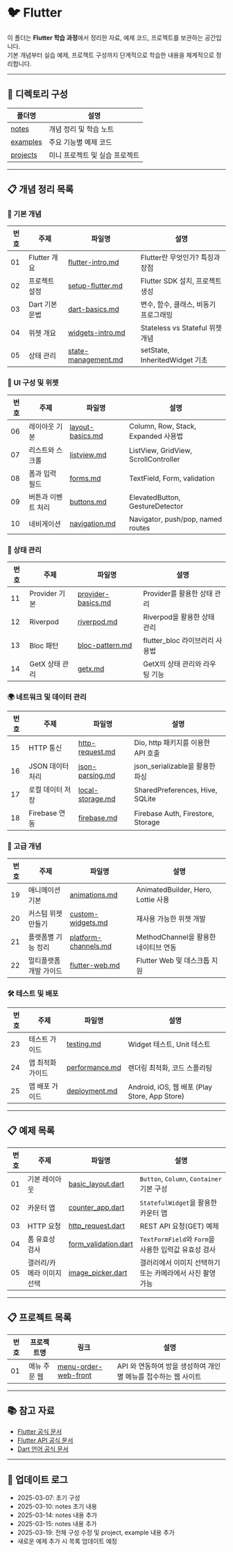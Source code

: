 # 🐦 Flutter

이 폴더는 **Flutter 학습 과정**에서 정리한 자료, 예제 코드, 프로젝트를 보관하는 공간입니다.  
기본 개념부터 실습 예제, 프로젝트 구성까지 단계적으로 학습한 내용을 체계적으로 정리합니다.

---

## 📂 디렉토리 구성

| 폴더명 | 설명 |
|---|---|
| [notes](./notes) | 개념 정리 및 학습 노트 |
| [examples](./examples) | 주요 기능별 예제 코드 |
| [projects](./projects) | 미니 프로젝트 및 실습 프로젝트 |

---

## 📋 개념 정리 목록  

### 📌 기본 개념  
| 번호 | 주제 | 파일명 | 설명 |  
|---|---|---|---|  
| 01 | Flutter 개요 | [flutter-intro.md](./notes/flutter-intro.md) | Flutter란 무엇인가? 특징과 장점 |  
| 02 | 프로젝트 설정 | [setup-flutter.md](./notes/setup-flutter.md) | Flutter SDK 설치, 프로젝트 생성 |  
| 03 | Dart 기본 문법 | [dart-basics.md](./notes/dart-basics.md) | 변수, 함수, 클래스, 비동기 프로그래밍 |  
| 04 | 위젯 개요 | [widgets-intro.md](./notes/widgets-intro.md) | Stateless vs Stateful 위젯 개념 |  
| 05 | 상태 관리 | [state-management.md](./notes/state-management.md) | setState, InheritedWidget 기초 |  

### 🔲 UI 구성 및 위젯  
| 번호 | 주제 | 파일명 | 설명 |  
|---|---|---|---|  
| 06 | 레이아웃 기본 | [layout-basics.md](./notes/layout-basics.md) | Column, Row, Stack, Expanded 사용법 |  
| 07 | 리스트와 스크롤 | [listview.md](./notes/listview.md) | ListView, GridView, ScrollController |  
| 08 | 폼과 입력 필드 | [forms.md](./notes/forms.md) | TextField, Form, validation |  
| 09 | 버튼과 이벤트 처리 | [buttons.md](./notes/buttons.md) | ElevatedButton, GestureDetector |  
| 10 | 네비게이션 | [navigation.md](./notes/navigation.md) | Navigator, push/pop, named routes |  

### 🔄 상태 관리  
| 번호 | 주제 | 파일명 | 설명 |  
|---|---|---|---|  
| 11 | Provider 기본 | [provider-basics.md](./notes/provider-basics.md) | Provider를 활용한 상태 관리 |  
| 12 | Riverpod | [riverpod.md](./notes/riverpod.md) | Riverpod을 활용한 상태 관리 |  
| 13 | Bloc 패턴 | [bloc-pattern.md](./notes/bloc-pattern.md) | flutter_bloc 라이브러리 사용법 |  
| 14 | GetX 상태 관리 | [getx.md](./notes/getx.md) | GetX의 상태 관리와 라우팅 기능 |  

### 🌍 네트워크 및 데이터 관리  
| 번호 | 주제 | 파일명 | 설명 |  
|---|---|---|---|  
| 15 | HTTP 통신 | [http-request.md](./notes/http-request.md) | Dio, http 패키지를 이용한 API 호출 |  
| 16 | JSON 데이터 처리 | [json-parsing.md](./notes/json-parsing.md) | json_serializable을 활용한 파싱 |  
| 17 | 로컬 데이터 저장 | [local-storage.md](./notes/local-storage.md) | SharedPreferences, Hive, SQLite |  
| 18 | Firebase 연동 | [firebase.md](./notes/firebase.md) | Firebase Auth, Firestore, Storage |  

### 🚀 고급 개념  
| 번호 | 주제 | 파일명 | 설명 |  
|---|---|---|---|  
| 19 | 애니메이션 기본 | [animations.md](./notes/animations.md) | AnimatedBuilder, Hero, Lottie 사용 |  
| 20 | 커스텀 위젯 만들기 | [custom-widgets.md](./notes/custom-widgets.md) | 재사용 가능한 위젯 개발 |  
| 21 | 플랫폼별 기능 정리 | [platform-channels.md](./notes/platform-channels.md) | MethodChannel을 활용한 네이티브 연동 |  
| 22 | 멀티플랫폼 개발 가이드 | [flutter-web.md](./notes/flutter-web.md) | Flutter Web 및 데스크톱 지원 |  

### 🛠️ 테스트 및 배포  
| 번호 | 주제 | 파일명 | 설명 |  
|---|---|---|---|  
| 23 | 테스트 가이드 | [testing.md](./notes/testing.md) | Widget 테스트, Unit 테스트 |  
| 24 | 앱 최적화 가이드 | [performance.md](./notes/performance.md) | 렌더링 최적화, 코드 스플리팅 |  
| 25 | 앱 배포 가이드 | [deployment.md](./notes/deployment.md) | Android, iOS, 웹 배포 (Play Store, App Store) |  

---

## 📋 예제 목록

| 번호 | 주제 | 파일명 | 설명 |
|---|---|---|---|
| 01 | 기본 레이아웃 | [basic_layout.dart](./examples/basic_layout.dart) | `Button`, `Column`, `Container` 기본 구성 |
| 02 | 카운터 앱 | [counter_app.dart](./examples/counter_app.dart) | `StatefulWidget`을 활용한 카운터 앱 |
| 03 | HTTP 요청 | [http_request.dart](./examples/http_request.dart) | REST API 요청(GET) 예제 |
| 04 | 폼 유효성 검사 | [form_validation.dart](./examples/form_validation.dart) | `TextFormField`와 `Form`을 사용한 입력값 유효성 검사 |
| 05 | 갤러리/카메라 이미지 선택 | [image_picker.dart](./examples/image_picker.dart) | 갤러리에서 이미지 선택하기 또는 카메라에서 사진 촬영 가능 |

---

## 📋 프로젝트 목록

| 번호 | 프로젝트명 | 링크 | 설명 |
|---|---|---|---|
| 01 | 메뉴 주문 웹 | [menu-order-web-front](./projects/menu-order-web-front) | API 와 연동하여 방을 생성하여 개인별 메뉴를 접수하는 웹 사이트 |

---

## 📚 참고 자료
- [Flutter 공식 문서](https://docs.flutter.dev/)
- [Flutter API 공식 문서](https://api.flutter.dev/)
- [Dart 언어 공식 문서](https://dart.dev/guides)

---

## 📢 업데이트 로그
- 2025-03-07: 초기 구성
- 2025-03-10: notes 초기 내용
- 2025-03-14: notes 내용 추가
- 2025-03-15: notes 내용 추가
- 2025-03-19: 전체 구성 수정 및 project, example 내용 추가
- 새로운 예제 추가 시 목록 업데이트 예정
